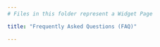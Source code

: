 ```yaml
---
# Files in this folder represent a Widget Page

title: "Frequently Asked Questions (FAQ)"

---
```


